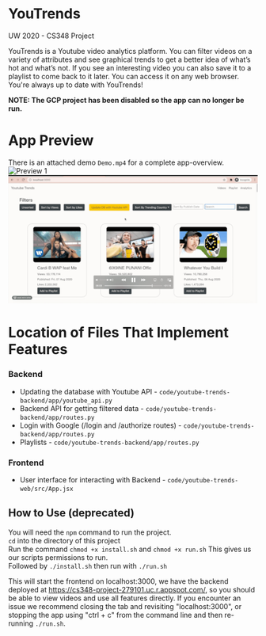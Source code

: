 # YouTrends
UW 2020 - CS348 Project

YouTrends is a Youtube video analytics platform.
You can filter videos on a variety of attributes and see graphical trends to get a better idea of what’s hot and what’s not. If you see an interesting video you can also save it to a playlist to come back to it later.
You can access it on any web browser. You're always up to date with YouTrends!

**NOTE: The GCP project has been disabled so the app can no longer be run.**

# App Preview
There is an attached demo `Demo.mp4` for a complete app-overview.
![Preview 1](./preview/Preview1.gif)
![Preview 2](./preview/Preview2.gif)

# Location of Files That Implement Features
### Backend
- Updating the database with Youtube API - `code/youtube-trends-backend/app/youtube_api.py`
- Backend API for getting filtered data - `code/youtube-trends-backend/app/routes.py`
- Login with Google (/login and /authorize routes) - `code/youtube-trends-backend/app/routes.py` 
- Playlists - `code/youtube-trends-backend/app/routes.py` 

### Frontend
- User interface for interacting with Backend - `code/youtube-trends-web/src/App.jsx`

## How to Use (deprecated)
You will need the `npm` command to run the project.
<br/>
`cd` into the directory of this project
<br/>
Run the command `chmod +x install.sh` and `chmod +x run.sh`
This gives us our scripts permissions to run.
<br/>
Followed by `./install.sh`
then run with `./run.sh`

This will start the frontend on localhost:3000, we have the backend deployed at https://cs348-project-279101.uc.r.appspot.com/, so you should be able to view videos and use all features directly. If you encounter an issue we recommend closing the tab and revisiting "localhost:3000", or stopping the app using "ctrl + c" from the command line and then re-running `./run.sh`.

